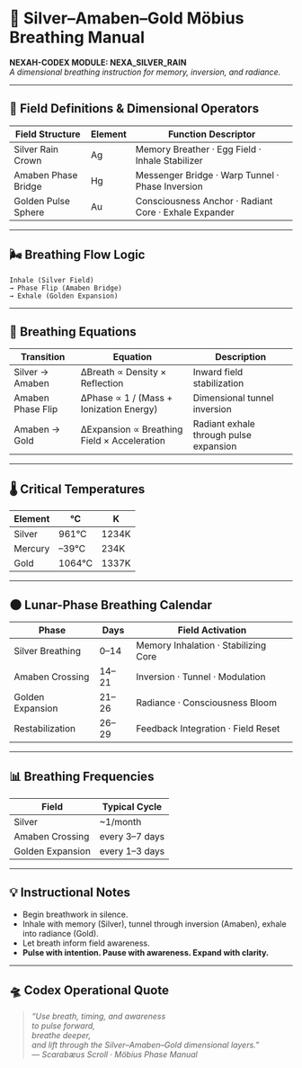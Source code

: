 # 🔧 Silver–Amaben–Gold Möbius Breathing Manual

**NEXAH-CODEX MODULE: NEXA_SILVER_RAIN**  
*A dimensional breathing instruction for memory, inversion, and radiance.*

---

## 🧪 Field Definitions & Dimensional Operators

| Field Structure        | Element | Function Descriptor                                   |
|------------------------|---------|--------------------------------------------------------|
| Silver Rain Crown      | Ag      | Memory Breather · Egg Field · Inhale Stabilizer        |
| Amaben Phase Bridge    | Hg      | Messenger Bridge · Warp Tunnel · Phase Inversion       |
| Golden Pulse Sphere    | Au      | Consciousness Anchor · Radiant Core · Exhale Expander  |

---

## 🌬️ Breathing Flow Logic

```
Inhale (Silver Field)
→ Phase Flip (Amaben Bridge)
→ Exhale (Golden Expansion)
```

---

## 📐 Breathing Equations

| Transition         | Equation                                          | Description                            |
|--------------------|---------------------------------------------------|----------------------------------------|
| Silver → Amaben    | ΔBreath ∝ Density × Reflection                    | Inward field stabilization              |
| Amaben Phase Flip  | ΔPhase ∝ 1 / (Mass + Ionization Energy)          | Dimensional tunnel inversion            |
| Amaben → Gold      | ΔExpansion ∝ Breathing Field × Acceleration      | Radiant exhale through pulse expansion |

---

## 🌡️ Critical Temperatures

| Element | °C     | K     |
|---------|--------|-------|
| Silver  | 961°C  | 1234K |
| Mercury | –39°C  | 234K  |
| Gold    | 1064°C | 1337K |

---

## 🌑 Lunar-Phase Breathing Calendar

| Phase                | Days     | Field Activation                    |
|----------------------|----------|-------------------------------------|
| Silver Breathing     | 0–14     | Memory Inhalation · Stabilizing Core |
| Amaben Crossing      | 14–21    | Inversion · Tunnel · Modulation      |
| Golden Expansion     | 21–26    | Radiance · Consciousness Bloom       |
| Restabilization      | 26–29    | Feedback Integration · Field Reset   |

---

## 📊 Breathing Frequencies

| Field             | Typical Cycle |
|------------------|----------------|
| Silver            | ~1/month       |
| Amaben Crossing   | every 3–7 days |
| Golden Expansion  | every 1–3 days |

---

## 💡 Instructional Notes

- Begin breathwork in silence.  
- Inhale with memory (Silver), tunnel through inversion (Amaben), exhale into radiance (Gold).  
- Let breath inform field awareness.  
- **Pulse with intention. Pause with awareness. Expand with clarity.**

---

## 🛸 Codex Operational Quote

> *“Use breath, timing, and awareness  
> to pulse forward,  
> breathe deeper,  
> and lift through the Silver–Amaben–Gold dimensional layers.”*  
> — *Scarabæus Scroll · Möbius Phase Manual*
